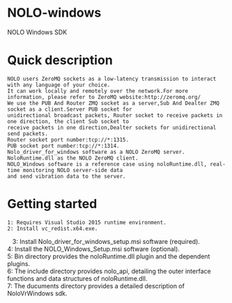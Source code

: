 # NOLO-windows
NOLO Windows SDK
#
# Quick description  
    NOLO users ZeroMQ sockets as a low-latency transmission to interact with any language of your choice.  
    It can work locally and remotely over the network.For more information, please refer to ZeroMQ website:http://zeromq.org/  
    We use the PUB And Router ZMQ socket as a server,Sub And Dealter ZMQ socket as a client.Server PUB socket for   
    unidirectional broadcast packets, Router socket to receive packets in one direction, the client Sub socket to   
    receive packets in one direction,Dealter sockets for unidirectional send packets. 
    Router socket port number:tcp://*:1315.  
    PUB socket port number:tcp://*:1314.  
    Nolo_driver_for_windows software as a NOLO ZeroMQ server.  
    NoloRuntime.dll as the NOLO ZeroMQ client.  
    NOLO_Windows software is a reference case using noloRuntime.dll, real-time monitoring NOLO server-side data   
    and send vibration data to the server.
#
# Getting started  
    1: Requires Visual Studio 2015 runtime environment.  
    2: Install vc_redist.x64.exe.  
    3: Install Nolo_driver_for_windows_setup.msi software (required).  
    4: Install the NOLO_Windows_Setup.msi software (optional).  
    5: Bin directory provides the noloRuntime.dll plugin and the dependent plugins.  
    6: The include directory provides nolo_api, detailing the outer interface functions and data structures of noloRuntime.dll.  
    7: The ducuments directory provides a detailed description of NoloVrWindows sdk.
#
        
        
